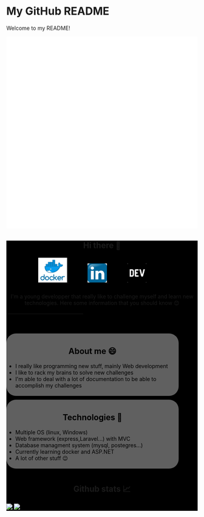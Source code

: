 # My GitHub README

Welcome to my README!

<div align="center">
    <img src="presentation.svg">
</div>


<main style="background-color: black;">

<style>
            .logo{
                margin-right:10%;
                transition: transform .2s;
            }

            .logo > img:hover{
                transform: scale(1.1); 
            }

            .presentation{
                margin-top: 5%;
                text-align: center;
            }

            hr{
                width:40%;
                margin-top: 4%;
                margin-bottom: 10%;
            }
    
    .flex-container{
        display:flex;
        flex-direction:column;
    }
    .flex-container > div {
        background-color: #606060;
        border-radius: 25px;
        color:black;
        width:90%;
        
        margin-bottom:2%;
        cursor: move;
        padding-top:1%;
        padding-bottom:1%;
        flex-grow:1;
        transition: transform .2s;
    }
    .flex-container > div:hover{
        transform: scale(1.1); 
    }

    .stats >img{
        cursor:move;
        transition: transform .2s;
    }
    .stats > img:hover{
        transform: scale(1.1); 
    }

</style>

<div align="center">
                <h2 class="hello" style="margin-bottom:4%;">Hi there 👋</h2>
                <a class="logo" href="https://hub.docker.com/u/emssy">
                    <img src="logos/docker.png" width=15%>
                </a>
                <a class="logo" href="https://www.linkedin.com/in/marc-antoine-ricard-74a364204/">
                    <img src="logos/linkedinLogo.png" width=10%>
                </a>
                <a class="logo" href="https://dev.to/ricm55">
                    <img src="logos/devto.png" width=10%>
                </a>
            </div>
<div class="presentation">
            <p>I'm a young developper that really like to challenge myself and learn new technologies. Here some information that you should know  😊</p>
        </div>
<hr/>

<div class="flex-container">
   <div>
        <h2 align="center"> About me 😄</h2>
        <ul>
            <li> I really like programming new stuff, mainly Web development </li>
            <li>I like to rack my brains to solve new challenges</li>
            <li>I'm able to deal with a lot of documentation to be able to accomplish my challenges</li>
        </ul>
    </div>
    <div>
        <h2 align="center"> Technologies 🤖</h2>
        <ul>
            <li>Multiple OS (linux, Windows)</li>
            <li>Web framework (express,Laravel...) with MVC</li>
            <li>Database managment system (mysql, postegres...)</li>
            <li>Currently learning docker and ASP.NET</li>
            <li>A lot of other stuff 😉</li>
        </ul>
    </div>
</div>
<div class="stats">
        <h2 align="center"> Github stats 📈</h2>
        <img src="https://github-readme-stats.vercel.app/api?username=ricm55&show_icons=true&theme=dark"></img>
        <img src="https://github-readme-stats.vercel.app/api/top-langs/?username=ricm55&theme=dark">
        </img>
    </div>
</main>



    

    

    